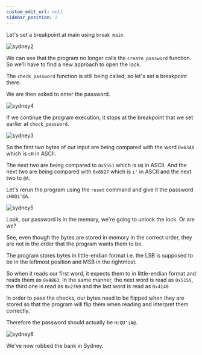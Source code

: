 ```yaml
---
custom_edit_url: null
sidebar_position: 2
---
```


Let's set a breakpoint at main using `break main`.

![sydney2](https://github.com/Knign/Write-ups/assets/110326359/0705f345-b0b3-4b4a-ac50-82d2350b692b)

We can see that the program no  longer calls the `create_password` function. So we'll have to find a new approach to open the lock.

The `check_password` function is still being called, so let's set a breakpoint there.

We are then asked to enter the password.

![sydney4](https://github.com/Knign/Write-ups/assets/110326359/dd70d7b7-4d05-4a81-80ca-259741110e6a)

If we continue the program execution, it stops at the breakpoint that we set earlier at `check_password`.

![sydney3](https://github.com/Knign/Write-ups/assets/110326359/0e67c91d-60f1-4205-9dc1-49902e182731)

So the first two bytes of our input are being compared with the word `0x6348` which is `cH` in ASCII.

The next two are being compared to `0x5551` which is `UQ` in ASCII. And the next two are being compared with `0x6927` which is `i'` in ASCII and the next two to `@A`.

Let's rerun the program using the `reset` command and give it the password `cHUQi'@A`.

![sydney5](https://github.com/Knign/Write-ups/assets/110326359/3356f5e9-4fe8-4ac9-aa41-c41c89f6eb21)


Look, our password is in the memory, we're going to unlock the lock. Or are we?

See, even though the bytes are stored in memory in the correct order, they are not in the order that the program wants them to be.

The program stores bytes in little-endian format i.e. the LSB is supposed to be in the leftmost position and MSB in the rightmost.

So when it reads our first word, it expects them to in little-endian format and reads them as `0x4863`. In the same manner, the next word is read as `0x5155`, the third one is read as `0x2769` and the last word is read as `0x4140`.

In order to pass the checks, our bytes need to be flipped when they are stored so that the program will flip them when reading and interpret them correctly.

Therefore the password should actually be `HcQU'iA@`. 

![sydney6](https://github.com/Knign/Write-ups/assets/110326359/d9fb2012-77f5-402b-9436-6c3d7387b0fb)

We've now robbed the bank in Sydney.
